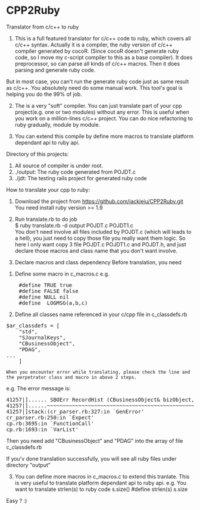 # CPP2Ruby
Translator from c/c++ to ruby


1. This is a full featured translator for c/c++ code to ruby, which covers all c/c++ syntax.
Actually it is a compiler, the ruby version of c/c++ compiler generated by cocoR. (Since cocoR doesn't generate ruby code, so I move my c-script compiler to this as a base compiler). It does preprocessor, so can parse all kinds of c/c++ macros. 
Then it does parsing and generate ruby code.

But in most case, you can't run the generate ruby code just as same result as c/c++.
You absolutely need do some manual work. This tool's goal is helping you do the 99% of job.

2. The is a very "soft" compiler. You can just translate part of your cpp project(e.g. one or two modules) without any error. This is useful when you work on a million-lines c/c++ project. You can do nice refactoring to ruby gradually,  module by module.

3. You can extend this compile by define more macros to translate platform dependant api to ruby api.

Directory of this projects:<br>
1. All source of compiler is under root.<br> 
2. ./output: The ruby code generated from POJDT.c<br>
3. ./jdt: The testing rails project for generated ruby code<br>

How to translate your cpp to ruby:<br>
1. Download the project from https://github.com/jackieju/CPP2Ruby.git<br>
		You need install ruby version >= 1.9<br>

1. Run translate.rb to do job<br>
$ ruby translate.rb -d output POJDT.c POJDT1.c<br>
You don't need involve all files included by POJDT.c (which will leads to a hell), you just need to copy those file you really want them logic.
So here I only want copy 3 file POJDT.c POJDT1.c and POJDT.h, and just declare those macros and class name that you don't want involve.

2. Declare macros and class dependency
Before translation, you need 
1) Define some macro in c_macros.c
e.g.
<pre>
	#define TRUE true
	#define FALSE false
	#define NULL nil
	#define _LOGMSG(a,b,c)
</pre>
2) Define all classes name referenced in your c/cpp file in c_classdefs.rb
<pre>
$ar_classdefs = [
    "std",
    "SJournalKeys",
    "CBusinessObject",
    "PDAG",
...
    ]
</pre>
	When you encounter error while translating, please check the line and the perpetrator class and macro in above 2 steps.
e.g. The error message is:
<pre>
41257|]...... SBOErr RecordHist (CBusinessObject& bizObject, PDAG dag);......
41257|]......~~~~~~~~~~~~~~~~~~~~~~~~~~~~~~~~~~~~~~~~~~~~~~~~~~~~~^~~~~......
41257|]stack:(cr_parser.rb:327:in `GenError'
cr_parser.rb:250:in `Expect'
cp.rb:3695:in `FunctionCall'
cp.rb:1693:in `VarList'
</pre>
Then you need add "CBusinessObject" and "PDAG" into the array of file c_classdefs.rb
	
	
If you'v done translation successfully, you will see all ruby files under directory "output"

3. You can define more macros in c_macros.c to extend this tranlate. 
This is very useful to translate platform dependant api to ruby api.
e.g. You want to translate strlen(s) to ruby code s.size()
		#define strlen(s) s.size

Easy ? :)

